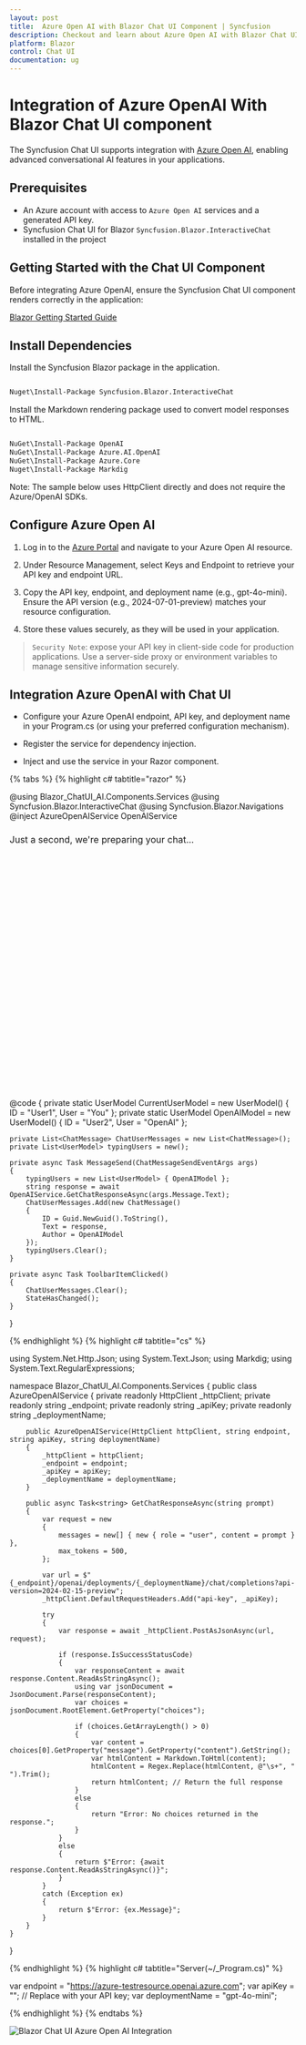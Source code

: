 ```yaml
---
layout: post
title:  Azure Open AI with Blazor Chat UI Component | Syncfusion
description: Checkout and learn about Azure Open AI with Blazor Chat UI component in Blazor WebAssembly Application.
platform: Blazor
control: Chat UI
documentation: ug
---
```


# Integration of Azure OpenAI With Blazor Chat UI component

The Syncfusion Chat UI supports integration with [Azure Open AI](https://microsoft.github.io/PartnerResources/skilling/ai-ml-academy/resources/openai), enabling advanced conversational AI features in your applications.

## Prerequisites

-  An Azure account with access to `Azure Open AI` services and a generated API key.
- Syncfusion Chat UI for Blazor `Syncfusion.Blazor.InteractiveChat` installed in the project

## Getting Started with the Chat UI Component

Before integrating Azure OpenAI, ensure the Syncfusion Chat UI component renders correctly in the application:

[Blazor Getting Started Guide](../getting-started)

## Install Dependencies

Install the Syncfusion Blazor package in the application.

```bash

Nuget\Install-Package Syncfusion.Blazor.InteractiveChat

```

Install the Markdown rendering package used to convert model responses to HTML.

```bash

NuGet\Install-Package OpenAI
NuGet\Install-Package Azure.AI.OpenAI
NuGet\Install-Package Azure.Core
Nuget\Install-Package Markdig

```

Note: The sample below uses HttpClient directly and does not require the Azure/OpenAI SDKs.

## Configure Azure Open AI

1. Log in to the [Azure Portal](https://portal.azure.com/#home) and navigate to your Azure Open AI resource.

2. Under Resource Management, select Keys and Endpoint to retrieve your API key and endpoint URL. 

3. Copy the API key, endpoint, and deployment name (e.g., gpt-4o-mini). Ensure the API version (e.g., 2024-07-01-preview) matches your resource configuration.

4. Store these values securely, as they will be used in your application.

> `Security Note`: expose your API key in client-side code for production applications. Use a server-side proxy or environment variables to manage sensitive information securely.

## Integration Azure OpenAI with Chat UI

- Configure your Azure OpenAI endpoint, API key, and deployment name in your Program.cs (or using your preferred configuration mechanism).

- Register the service for dependency injection.

- Inject and use the service in your Razor component.

{% tabs %}
{% highlight c# tabtitle="razor" %}

@using Blazor_ChatUI_AI.Components.Services
@using Syncfusion.Blazor.InteractiveChat
@using Syncfusion.Blazor.Navigations
@inject AzureOpenAIService OpenAIService

<div class="chatui-container" style="height: 450px; width:450px;">
    <SfChatUI ID="chatUser" HeaderText="Chat with OpenAI" HeaderIconCss="e-icons e-ai-chat" User="CurrentUserModel" Messages="ChatUserMessages" MessageSend="@MessageSend" TypingUsers="@typingUsers">
        <ChildContent>
            <HeaderToolbar ItemClicked="@ToolbarItemClicked">
                <HeaderToolbarItem Type="ItemType.Spacer"></HeaderToolbarItem>
                <HeaderToolbarItem IconCss="e-icons e-refresh" Tooltip="Clear Chat" />
            </HeaderToolbar>
        </ChildContent>
        <EmptyChatTemplate>
            <div class="emptychat-content">
                <h3><span class="e-icons e-comment-show"></span></h3>
                <div class="emptyChatText" style="font-size: 16px;">Just a second, we're preparing your chat...</div>
            </div>
        </EmptyChatTemplate>
    </SfChatUI>
</div>

@code {
    private static UserModel CurrentUserModel = new UserModel() { ID = "User1", User = "You" };
    private static UserModel OpenAIModel = new UserModel() { ID = "User2", User = "OpenAI" };

    private List<ChatMessage> ChatUserMessages = new List<ChatMessage>();
    private List<UserModel> typingUsers = new();

    private async Task MessageSend(ChatMessageSendEventArgs args)
    {
        typingUsers = new List<UserModel> { OpenAIModel };
        string response = await OpenAIService.GetChatResponseAsync(args.Message.Text);
        ChatUserMessages.Add(new ChatMessage()
        {
            ID = Guid.NewGuid().ToString(),
            Text = response,
            Author = OpenAIModel
        });
        typingUsers.Clear();
    }

    private async Task ToolbarItemClicked()
    {
        ChatUserMessages.Clear();
        StateHasChanged();
    }
}

{% endhighlight %}
{% highlight c# tabtitle="cs" %}

using System.Net.Http.Json;
using System.Text.Json;
using Markdig;
using System.Text.RegularExpressions;

namespace Blazor_ChatUI_AI.Components.Services
{
    public class AzureOpenAIService
    {
        private readonly HttpClient _httpClient;
        private readonly string _endpoint;
        private readonly string _apiKey;
        private readonly string _deploymentName;

        public AzureOpenAIService(HttpClient httpClient, string endpoint, string apiKey, string deploymentName)
        {
            _httpClient = httpClient;
            _endpoint = endpoint;
            _apiKey = apiKey;
            _deploymentName = deploymentName;
        }

        public async Task<string> GetChatResponseAsync(string prompt)
        {
            var request = new
            {
                messages = new[] { new { role = "user", content = prompt } },
                max_tokens = 500,
            };

            var url = $"{_endpoint}/openai/deployments/{_deploymentName}/chat/completions?api-version=2024-02-15-preview";
            _httpClient.DefaultRequestHeaders.Add("api-key", _apiKey);

            try
            {
                var response = await _httpClient.PostAsJsonAsync(url, request);

                if (response.IsSuccessStatusCode)
                {
                    var responseContent = await response.Content.ReadAsStringAsync();
                    using var jsonDocument = JsonDocument.Parse(responseContent);
                    var choices = jsonDocument.RootElement.GetProperty("choices");

                    if (choices.GetArrayLength() > 0)
                    {
                        var content = choices[0].GetProperty("message").GetProperty("content").GetString();
                        var htmlContent = Markdown.ToHtml(content);
                        htmlContent = Regex.Replace(htmlContent, @"\s+", " ").Trim();
                        return htmlContent; // Return the full response
                    }
                    else
                    {
                        return "Error: No choices returned in the response.";
                    }
                }
                else
                {
                    return $"Error: {await response.Content.ReadAsStringAsync()}";
                }
            }
            catch (Exception ex)
            {
                return $"Error: {ex.Message}";
            }
        }
    }
}

{% endhighlight %}
{% highlight c# tabtitle="Server(~/_Program.cs)" %}

var endpoint = "https://azure-testresource.openai.azure.com";
var apiKey = "<Your API Key>"; // Replace with your API key;
var deploymentName = "gpt-4o-mini";

{% endhighlight %}
{% endtabs %}

![Blazor Chat UI Azure Open AI Integration](../images/openai-integration.png)